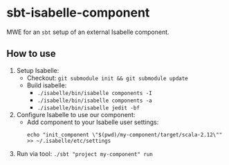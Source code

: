 # sbt-isabelle-component
MWE for an `sbt` setup of an external Isabelle component.

## How to use
1. Setup Isabelle:
   - Checkout: `git submodule init && git submodule update`
   - Build isabelle:
     - `./isabelle/bin/isabelle components -I`
     - `./isabelle/bin/isabelle components -a`
     - `./isabelle/bin/isabelle jedit -bf`
2. Configure Isabelle to use our component:
   - Add component to your Isabelle user settings:
     ```
     echo "init_component \"$(pwd)/my-component/target/scala-2.12\"" >> ~/.isabelle/etc/settings
     ```
3. Run via tool: `./sbt "project my-component" run`

